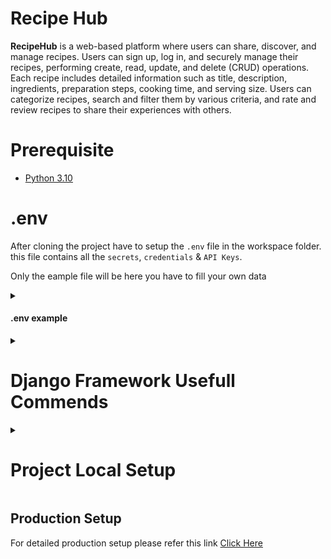 # Recipe Hub

**RecipeHub** is a web-based platform where users can share, discover, and manage recipes. Users can sign up, log in, and securely manage their recipes, performing create, read, update, and delete (CRUD) operations. Each recipe includes detailed information such as title, description, ingredients, preparation steps, cooking time, and serving size. Users can categorize recipes, search and filter them by various criteria, and rate and review recipes to share their experiences with others.

# Prerequisite
* [Python 3.10](https://www.python.org/downloads/release/python-3100/)


# .env

After cloning the project have to setup the `.env` file in the workspace folder. this file contains all the `secrets`, `credentials` & `API Keys`.

Only the eample file will be here you have to fill your own data
<details>
  <summary><h4>.env example</h4></summary>


```
SECRET_KEY=<YOUR_SECRET_KE>
```
</details>

<details>
  <summary><h1>Django Framework Usefull Commends</h1></summary>
 

### Create A Project
this command create a project in the `workspace` directory iteself
```
django-admin startproject recipehub .
```

### Create a new Django app
```
python manage.py startapp recipes
```

</details>

<details>
  <summary><h1>Project Local Setup</h1></summary>
 

### Step 1: Clone The Project
clone the repo using the below command
```
git clone <GITHUB_REPO>
```

### Step 2: Create Environment
Run the below command to create the environment
```
python3.10 -m venv .venv
```

### Step 3: Install the Requirements
```
pip install -r requirements.txt
```

### Step 4: Collect Static Files
```
python manage.py collectstatic
```

Make Sure you have edited the `.env` file

### Step 5: Run the project
```
python manage.py runserver
```

</details>


## Production Setup

For detailed production setup please refer this link [Click Here](https://github.com/Antony-M1/django-production-setup/blob/main/prod_docs/django-with-gunicorn-and-nginx.md)
